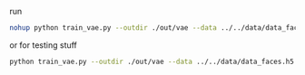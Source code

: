 run

```bash
nohup python train_vae.py --outdir ./out/vae --data ../../data/data_faces.h5 --epochs 5000 --lr 0.001 &> train_vae.out &
```

or for testing stuff

```bash
python train_vae.py --outdir ./out/vae --data ../../data/data_faces.h5 --epochs 10 --epoch_cb 1 --lr 0.001
```
